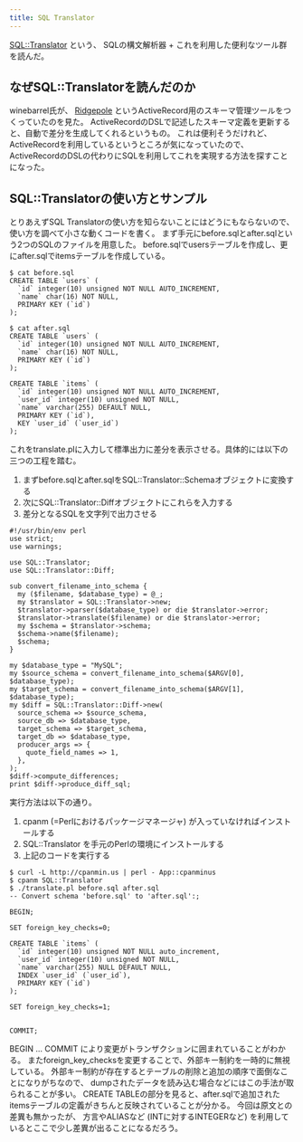 ```yaml
---
title: SQL Translator
---
```


[SQL::Translator](https://github.com/dbsrgits/sql-translator) という、
SQLの構文解析器 + これを利用した便利なツール群を読んだ。

## なぜSQL::Translatorを読んだのか
winebarrel氏が、
[Ridgepole](https://github.com/winebarrel/ridgepole)
というActiveRecord用のスキーマ管理ツールをつくっていたのを見た。
ActiveRecordのDSLで記述したスキーマ定義を更新すると、自動で差分を生成してくれるというもの。
これは便利そうだけれど、ActiveRecordを利用しているというところが気になっていたので、
ActiveRecordのDSLの代わりにSQLを利用してこれを実現する方法を探すことになった。

## SQL::Translatorの使い方とサンプル
とりあえずSQL Translatorの使い方を知らないことにはどうにもならないので、
使い方を調べて小さな動くコードを書く。
まず手元にbefore.sqlとafter.sqlという2つのSQLのファイルを用意した。
before.sqlでusersテーブルを作成し、更にafter.sqlでitemsテーブルを作成している。

```
$ cat before.sql
CREATE TABLE `users` (
  `id` integer(10) unsigned NOT NULL AUTO_INCREMENT,
  `name` char(16) NOT NULL,
  PRIMARY KEY (`id`)
);

$ cat after.sql
CREATE TABLE `users` (
  `id` integer(10) unsigned NOT NULL AUTO_INCREMENT,
  `name` char(16) NOT NULL,
  PRIMARY KEY (`id`)
);

CREATE TABLE `items` (
  `id` integer(10) unsigned NOT NULL AUTO_INCREMENT,
  `user_id` integer(10) unsigned NOT NULL,
  `name` varchar(255) DEFAULT NULL,
  PRIMARY KEY (`id`),
  KEY `user_id` (`user_id`)
);
```

これをtranslate.plに入力して標準出力に差分を表示させる。具体的には以下の三つの工程を踏む。

1. まずbefore.sqlとafter.sqlをSQL::Translator::Schemaオブジェクトに変換する
1. 次にSQL::Translator::Diffオブジェクトにこれらを入力する
1. 差分となるSQLを文字列で出力させる

```
#!/usr/bin/env perl
use strict;
use warnings;

use SQL::Translator;
use SQL::Translator::Diff;

sub convert_filename_into_schema {
  my ($filename, $database_type) = @_;
  my $translator = SQL::Translator->new;
  $translator->parser($database_type) or die $translator->error;
  $translator->translate($filename) or die $translator->error;
  my $schema = $translator->schema;
  $schema->name($filename);
  $schema;
}

my $database_type = "MySQL";
my $source_schema = convert_filename_into_schema($ARGV[0], $database_type);
my $target_schema = convert_filename_into_schema($ARGV[1], $database_type);
my $diff = SQL::Translator::Diff->new(
  source_schema => $source_schema,
  source_db => $database_type,
  target_schema => $target_schema,
  target_db => $database_type,
  producer_args => {
    quote_field_names => 1,
  },
);
$diff->compute_differences;
print $diff->produce_diff_sql;
```

実行方法は以下の通り。

1. cpanm (=Perlにおけるパッケージマネージャ) が入っていなければインストールする
1. SQL::Translator を手元のPerlの環境にインストールする
1. 上記のコードを実行する

```
$ curl -L http://cpanmin.us | perl - App::cpanminus
$ cpanm SQL::Translator
$ ./translate.pl before.sql after.sql
-- Convert schema 'before.sql' to 'after.sql':;

BEGIN;

SET foreign_key_checks=0;

CREATE TABLE `items` (
  `id` integer(10) unsigned NOT NULL auto_increment,
  `user_id` integer(10) unsigned NOT NULL,
  `name` varchar(255) NULL DEFAULT NULL,
  INDEX `user_id` (`user_id`),
  PRIMARY KEY (`id`)
);

SET foreign_key_checks=1;


COMMIT;
```

BEGIN ... COMMIT により変更がトランザクションに囲まれていることがわかる。
またforeign_key_checksを変更することで、外部キー制約を一時的に無視している。
外部キー制約が存在するとテーブルの削除と追加の順序で面倒なことになりがちなので、
dumpされたデータを読み込む場合などにはこの手法が取られることが多い。
CREATE TABLEの部分を見ると、after.sqlで追加されたitemsテーブルの定義がきちんと反映されていることが分かる。
今回は原文との差異も無かったが、
方言やALIASなど (INTに対するINTEGERなど) を利用しているとここで少し差異が出ることになるだろう。
